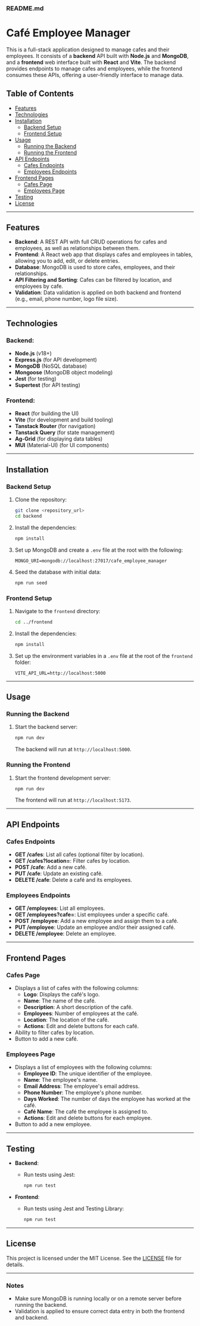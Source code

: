 ### README.md

# Café Employee Manager

This is a full-stack application designed to manage cafes and their employees. It consists of a **backend** API built with **Node.js** and **MongoDB**, and a **frontend** web interface built with **React** and **Vite**. The backend provides endpoints to manage cafes and employees, while the frontend consumes these APIs, offering a user-friendly interface to manage data.

## Table of Contents
- [Features](#features)
- [Technologies](#technologies)
- [Installation](#installation)
  - [Backend Setup](#backend-setup)
  - [Frontend Setup](#frontend-setup)
- [Usage](#usage)
  - [Running the Backend](#running-the-backend)
  - [Running the Frontend](#running-the-frontend)
- [API Endpoints](#api-endpoints)
  - [Cafes Endpoints](#cafes-endpoints)
  - [Employees Endpoints](#employees-endpoints)
- [Frontend Pages](#frontend-pages)
  - [Cafes Page](#cafes-page)
  - [Employees Page](#employees-page)
- [Testing](#testing)
- [License](#license)

---

## Features

- **Backend**: A REST API with full CRUD operations for cafes and employees, as well as relationships between them.
- **Frontend**: A React web app that displays cafes and employees in tables, allowing you to add, edit, or delete entries.
- **Database**: MongoDB is used to store cafes, employees, and their relationships.
- **API Filtering and Sorting**: Cafes can be filtered by location, and employees by cafe.
- **Validation**: Data validation is applied on both backend and frontend (e.g., email, phone number, logo file size).

---

## Technologies

### Backend:
- **Node.js** (v18+)
- **Express.js** (for API development)
- **MongoDB** (NoSQL database)
- **Mongoose** (MongoDB object modeling)
- **Jest** (for testing)
- **Supertest** (for API testing)

### Frontend:
- **React** (for building the UI)
- **Vite** (for development and build tooling)
- **Tanstack Router** (for navigation)
- **Tanstack Query** (for state management)
- **Ag-Grid** (for displaying data tables)
- **MUI** (Material-UI) (for UI components)

---

## Installation

### Backend Setup

1. Clone the repository:
   ```bash
   git clone <repository_url>
   cd backend
   ```

2. Install the dependencies:
   ```bash
   npm install
   ```

3. Set up MongoDB and create a `.env` file at the root with the following:
   ```
   MONGO_URI=mongodb://localhost:27017/cafe_employee_manager
   ```

4. Seed the database with initial data:
   ```bash
   npm run seed
   ```

### Frontend Setup

1. Navigate to the `frontend` directory:
   ```bash
   cd ../frontend
   ```

2. Install the dependencies:
   ```bash
   npm install
   ```

3. Set up the environment variables in a `.env` file at the root of the `frontend` folder:
   ```
   VITE_API_URL=http://localhost:5000
   ```

---

## Usage

### Running the Backend

1. Start the backend server:
   ```bash
   npm run dev
   ```

   The backend will run at `http://localhost:5000`.

### Running the Frontend

1. Start the frontend development server:
   ```bash
   npm run dev
   ```

   The frontend will run at `http://localhost:5173`.

---

## API Endpoints

### Cafes Endpoints

- **GET /cafes**: List all cafes (optional filter by location).
- **GET /cafes?location=**: Filter cafes by location.
- **POST /cafe**: Add a new café.
- **PUT /cafe**: Update an existing café.
- **DELETE /cafe**: Delete a café and its employees.

### Employees Endpoints

- **GET /employees**: List all employees.
- **GET /employees?cafe=**: List employees under a specific café.
- **POST /employee**: Add a new employee and assign them to a café.
- **PUT /employee**: Update an employee and/or their assigned café.
- **DELETE /employee**: Delete an employee.

---

## Frontend Pages

### Cafes Page

- Displays a list of cafes with the following columns:
  - **Logo**: Displays the café's logo.
  - **Name**: The name of the café.
  - **Description**: A short description of the café.
  - **Employees**: Number of employees at the café.
  - **Location**: The location of the café.
  - **Actions**: Edit and delete buttons for each café.
- Ability to filter cafes by location.
- Button to add a new café.

### Employees Page

- Displays a list of employees with the following columns:
  - **Employee ID**: The unique identifier of the employee.
  - **Name**: The employee's name.
  - **Email Address**: The employee's email address.
  - **Phone Number**: The employee's phone number.
  - **Days Worked**: The number of days the employee has worked at the café.
  - **Café Name**: The café the employee is assigned to.
  - **Actions**: Edit and delete buttons for each employee.
- Button to add a new employee.

---

## Testing

- **Backend**:
  - Run tests using Jest:
    ```bash
    npm run test
    ```

- **Frontend**:
  - Run tests using Jest and Testing Library:
    ```bash
    npm run test
    ```

---

## License

This project is licensed under the MIT License. See the [LICENSE](LICENSE) file for details.

---

### Notes

- Make sure MongoDB is running locally or on a remote server before running the backend.
- Validation is applied to ensure correct data entry in both the frontend and backend.
